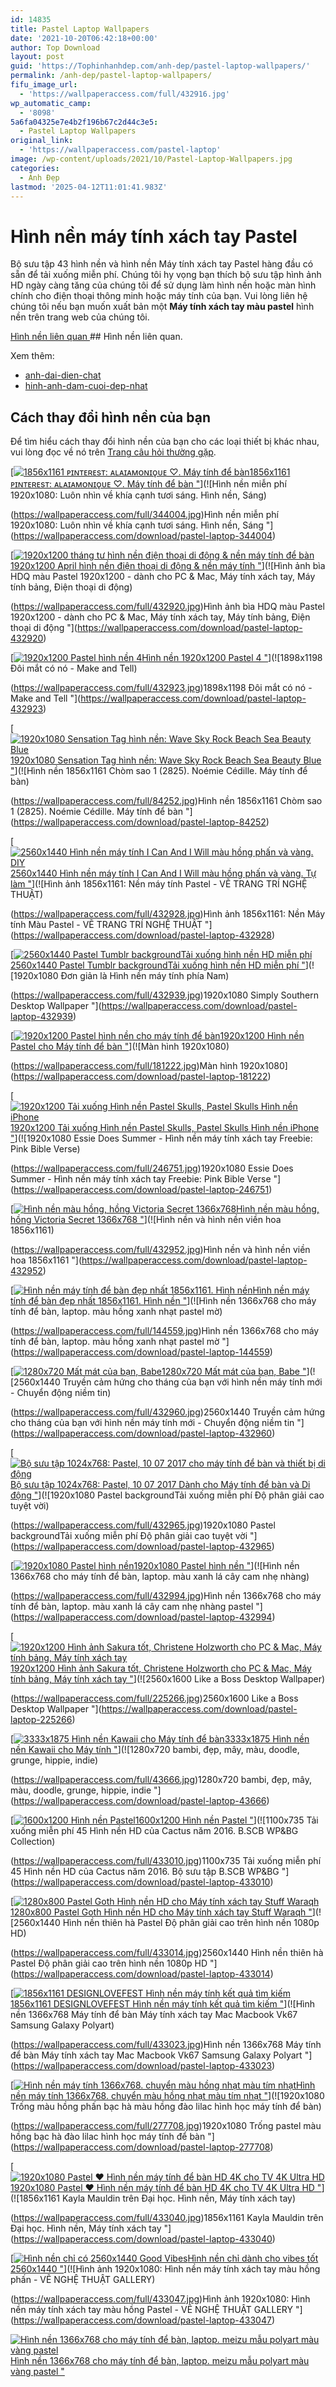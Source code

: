 ```yaml
---
id: 14835
title: Pastel Laptop Wallpapers
date: '2021-10-20T06:42:18+00:00'
author: Top Download
layout: post
guid: 'https://Tophinhanhdep.com/anh-dep/pastel-laptop-wallpapers/'
permalink: /anh-dep/pastel-laptop-wallpapers/
fifu_image_url:
  - 'https://wallpaperaccess.com/full/432916.jpg'
wp_automatic_camp:
  - '8098'
5a6fa04325e7e4b2f196b67c2d44c3e5:
  - Pastel Laptop Wallpapers
original_link:
  - 'https://wallpaperaccess.com/pastel-laptop'
image: /wp-content/uploads/2021/10/Pastel-Laptop-Wallpapers.jpg
categories:
  - Ảnh Đẹp
lastmod: '2025-04-12T11:01:41.983Z'
---
```

# Hình nền máy tính xách tay Pastel

Bộ sưu tập 43 hình nền và hình nền Máy tính xách tay Pastel hàng đầu có sẵn để tải xuống miễn phí. Chúng tôi hy vọng bạn thích bộ sưu tập hình ảnh HD ngày càng tăng của chúng tôi để sử dụng làm hình nền hoặc màn hình chính cho điện thoại thông minh hoặc máy tính của bạn. Vui lòng liên hệ chúng tôi nếu bạn muốn xuất bản một **Máy tính xách tay màu pastel** hình nền trên trang web của chúng tôi.

[Hình nền liên quan ](#related) ## Hình nền liên quan.

   
 Xem thêm:

   
- [anh-dai-dien-chat](https://tophinhanhdep.com/anh-avatar/anh-dai-dien-chat/)
- [hinh-anh-dam-cuoi-dep-nhat](https://tophinhanhdep.com/anh-tinh-yeu/hinh-anh-dam-cuoi-dep-nhat/)

## Cách thay đổi hình nền của bạn

Để tìm hiểu cách thay đổi hình nền của bạn cho các loại thiết bị khác nhau, vui lòng đọc về nó trên [Trang câu hỏi thường gặp](https://tophinhanhdep.com/faq/).

  
[[![1856x1161 ᴘɪɴᴛᴇʀᴇsᴛ: ᴀʟᴀɪᴀᴍᴏɴɪǫᴜᴇ ♡.  Máy tính để bàn](https://wallpaperaccess.com/full/432916.jpg)1856x1161 ᴘɪɴᴛᴇʀᴇsᴛ: ᴀʟᴀɪᴀᴍᴏɴɪǫᴜᴇ ♡. Máy tính để bàn "](https://wallpaperaccess.com/download/pastel-laptop-432916)](![Hình nền miễn phí 1920x1080: Luôn nhìn về khía cạnh tươi sáng.  Hình nền, Sáng)

(https://wallpaperaccess.com/full/344004.jpg)Hình nền miễn phí 1920x1080: Luôn nhìn về khía cạnh tươi sáng. Hình nền, Sáng "](https://wallpaperaccess.com/download/pastel-laptop-344004)

[[![1920x1200 tháng tư hình nền điện thoại di động & nền máy tính để bàn](https://wallpaperaccess.com/full/127635.jpg)1920x1200 April hình nền điện thoại di động &amp; nền máy tính "](https://wallpaperaccess.com/download/pastel-laptop-127635)](![Hình ảnh bìa HDQ màu Pastel 1920x1200 - dành cho PC & Mac, Máy tính xách tay, Máy tính bảng, Điện thoại di động)

(https://wallpaperaccess.com/full/432920.jpg)Hình ảnh bìa HDQ màu Pastel 1920x1200 - dành cho PC &amp; Mac, Máy tính xách tay, Máy tính bảng, Điện thoại di động "](https://wallpaperaccess.com/download/pastel-laptop-432920)

[[![1920x1200 Pastel hình nền 4](https://wallpaperaccess.com/full/22508.jpg)Hình nền 1920x1200 Pastel 4 "](https://wallpaperaccess.com/download/pastel-laptop-22508)](![1898x1198 Đôi mắt có nó - Make and Tell)

(https://wallpaperaccess.com/full/432923.jpg)1898x1198 Đôi mắt có nó - Make and Tell "](https://wallpaperaccess.com/download/pastel-laptop-432923)

[[![1920x1080 Sensation Tag hình nền: Wave Sky Rock Beach Sea Beauty Blue](https://wallpaperaccess.com/full/277774.jpg)1920x1080 Sensation Tag hình nền: Wave Sky Rock Beach Sea Beauty Blue "](https://wallpaperaccess.com/download/pastel-laptop-277774)](![Hình nền 1856x1161 Chòm sao 1 (2825).  Noémie Cédille.  Máy tính để bàn)

(https://wallpaperaccess.com/full/84252.jpg)Hình nền 1856x1161 Chòm sao 1 (2825). Noémie Cédille. Máy tính để bàn "](https://wallpaperaccess.com/download/pastel-laptop-84252)

[[![2560x1440 Hình nền máy tính I Can And I Will màu hồng phấn và vàng.  DIY](https://wallpaperaccess.com/full/277641.jpg)2560x1440 Hình nền máy tính I Can And I Will màu hồng phấn và vàng. Tự làm "](https://wallpaperaccess.com/download/pastel-laptop-277641)](![Hình ảnh 1856x1161: Nền máy tính Pastel - VẼ TRANG TRÍ NGHỆ THUẬT)

(https://wallpaperaccess.com/full/432928.jpg)Hình ảnh 1856x1161: Nền Máy tính Màu Pastel - VẼ TRANG TRÍ NGHỆ THUẬT "](https://wallpaperaccess.com/download/pastel-laptop-432928)

[[![2560x1440 Pastel Tumblr backgroundTải xuống hình nền HD miễn phí](https://wallpaperaccess.com/full/277719.jpg)2560x1440 Pastel Tumblr backgroundTải xuống hình nền HD miễn phí "](https://wallpaperaccess.com/download/pastel-laptop-277719)](![1920x1080 Đơn giản là Hình nền máy tính phía Nam)

(https://wallpaperaccess.com/full/432939.jpg)1920x1080 Simply Southern Desktop Wallpaper "](https://wallpaperaccess.com/download/pastel-laptop-432939)

[[![1920x1200 Pastel hình nền cho máy tính để bàn](https://wallpaperaccess.com/full/277730.jpg)1920x1200 Hình nền Pastel cho Máy tính để bàn "](https://wallpaperaccess.com/download/pastel-laptop-277730)](![Màn hình 1920x1080)

(https://wallpaperaccess.com/full/181222.jpg)Màn hình 1920x1080](https://wallpaperaccess.com/download/pastel-laptop-181222)

[[![1920x1200 Tải xuống Hình nền Pastel Skulls, Pastel Skulls Hình nền iPhone](https://wallpaperaccess.com/full/432946.jpg)1920x1200 Tải xuống Hình nền Pastel Skulls, Pastel Skulls Hình nền iPhone "](https://wallpaperaccess.com/download/pastel-laptop-432946)](![1920x1080 Essie Does Summer - Hình nền máy tính xách tay Freebie: Pink Bible Verse)

(https://wallpaperaccess.com/full/246751.jpg)1920x1080 Essie Does Summer - Hình nền máy tính xách tay Freebie: Pink Bible Verse "](https://wallpaperaccess.com/download/pastel-laptop-246751)

[[![Hình nền màu hồng, hồng Victoria Secret 1366x768](https://wallpaperaccess.com/full/432951.jpg)Hình nền màu hồng, hồng Victoria Secret 1366x768 "](https://wallpaperaccess.com/download/pastel-laptop-432951)](![Hình nền và hình nền viền hoa 1856x1161)

(https://wallpaperaccess.com/full/432952.jpg)Hình nền và hình nền viền hoa 1856x1161 "](https://wallpaperaccess.com/download/pastel-laptop-432952)

[[![Hình nền máy tính để bàn đẹp nhất 1856x1161.  Hình nền](https://wallpaperaccess.com/full/277767.jpg)Hình nền máy tính để bàn đẹp nhất 1856x1161. Hình nền "](https://wallpaperaccess.com/download/pastel-laptop-277767)](![Hình nền 1366x768 cho máy tính để bàn, laptop.  màu hồng xanh nhạt pastel mờ)

(https://wallpaperaccess.com/full/144559.jpg)Hình nền 1366x768 cho máy tính để bàn, laptop. màu hồng xanh nhạt pastel mờ "](https://wallpaperaccess.com/download/pastel-laptop-144559)

[[![1280x720 Mất mát của bạn, Babe](https://wallpaperaccess.com/full/432956.png)1280x720 Mất mát của bạn, Babe "](https://wallpaperaccess.com/download/pastel-laptop-432956)](![2560x1440 Truyền cảm hứng cho tháng của bạn với hình nền máy tính mới - Chuyển động niềm tin)

(https://wallpaperaccess.com/full/432960.jpg)2560x1440 Truyền cảm hứng cho tháng của bạn với hình nền máy tính mới - Chuyển động niềm tin "](https://wallpaperaccess.com/download/pastel-laptop-432960)

[[![Bộ sưu tập 1024x768: Pastel, 10 07 2017 cho máy tính để bàn và thiết bị di động](https://wallpaperaccess.com/full/432963.jpg)Bộ sưu tập 1024x768: Pastel, 10 07 2017 Dành cho Máy tính để bàn và Di động "](https://wallpaperaccess.com/download/pastel-laptop-432963)](![1920x1080 Pastel backgroundTải xuống miễn phí Độ phân giải cao tuyệt vời)

(https://wallpaperaccess.com/full/432965.jpg)1920x1080 Pastel backgroundTải xuống miễn phí Độ phân giải cao tuyệt vời "](https://wallpaperaccess.com/download/pastel-laptop-432965)

[[![1920x1080 Pastel hình nền](https://wallpaperaccess.com/full/432971.jpg)1920x1080 Pastel hình nền "](https://wallpaperaccess.com/download/pastel-laptop-432971)](![Hình nền 1366x768 cho máy tính để bàn, laptop.  màu xanh lá cây cam nhẹ nhàng)

(https://wallpaperaccess.com/full/432994.jpg)Hình nền 1366x768 cho máy tính để bàn, laptop. màu xanh lá cây cam nhẹ nhàng pastel "](https://wallpaperaccess.com/download/pastel-laptop-432994)

[[![1920x1200 Hình ảnh Sakura tốt, Christene Holzworth cho PC & Mac, Máy tính bảng, Máy tính xách tay](https://wallpaperaccess.com/full/432996.jpg)1920x1200 Hình ảnh Sakura tốt, Christene Holzworth cho PC &amp; Mac, Máy tính bảng, Máy tính xách tay "](https://wallpaperaccess.com/download/pastel-laptop-432996)](![2560x1600 Like a Boss Desktop Wallpaper)

(https://wallpaperaccess.com/full/225266.jpg)2560x1600 Like a Boss Desktop Wallpaper "](https://wallpaperaccess.com/download/pastel-laptop-225266)

[[![3333x1875 Hình nền Kawaii cho Máy tính để bàn](https://wallpaperaccess.com/full/305262.png)3333x1875 Hình nền nền Kawaii cho Máy tính "](https://wallpaperaccess.com/download/pastel-laptop-305262)](![1280x720 bambi, đẹp, mây, màu, doodle, grunge, hippie, indie)

(https://wallpaperaccess.com/full/43666.jpg)1280x720 bambi, đẹp, mây, màu, doodle, grunge, hippie, indie "](https://wallpaperaccess.com/download/pastel-laptop-43666)

[[![1600x1200 Hình nền Pastel](https://wallpaperaccess.com/full/433002.jpg)1600x1200 Hình nền Pastel "](https://wallpaperaccess.com/download/pastel-laptop-433002)](![1100x735 Tải xuống miễn phí 45 Hình nền HD của Cactus năm 2016. B.SCB WP&BG Collection)

(https://wallpaperaccess.com/full/433010.jpg)1100x735 Tải xuống miễn phí 45 Hình nền HD của Cactus năm 2016. Bộ sưu tập B.SCB WP&amp;BG "](https://wallpaperaccess.com/download/pastel-laptop-433010)

[[![1280x800 Pastel Goth Hình nền HD cho Máy tính xách tay Stuff Waraqh](https://wallpaperaccess.com/full/433013.jpg)1280x800 Pastel Goth Hình nền HD cho Máy tính xách tay Stuff Waraqh "](https://wallpaperaccess.com/download/pastel-laptop-433013)](![2560x1440 Hình nền thiên hà Pastel Độ phân giải cao trên hình nền 1080p HD)

(https://wallpaperaccess.com/full/433014.jpg)2560x1440 Hình nền thiên hà Pastel Độ phân giải cao trên hình nền 1080p HD "](https://wallpaperaccess.com/download/pastel-laptop-433014)

[[![1856x1161 DESIGNLOVEFEST Hình nền máy tính kết quả tìm kiếm](https://wallpaperaccess.com/full/255853.jpg)1856x1161 DESIGNLOVEFEST Hình nền máy tính kết quả tìm kiếm "](https://wallpaperaccess.com/download/pastel-laptop-255853)](![Hình nền 1366x768 Máy tính để bàn Máy tính xách tay Mac Macbook Vk67 Samsung Galaxy Polyart)

(https://wallpaperaccess.com/full/433023.jpg)Hình nền 1366x768 Máy tính để bàn Máy tính xách tay Mac Macbook Vk67 Samsung Galaxy Polyart "](https://wallpaperaccess.com/download/pastel-laptop-433023)

[[![Hình nền máy tính 1366x768.  chuyển màu hồng nhạt màu tím nhạt](https://wallpaperaccess.com/full/277776.jpg)Hình nền máy tính 1366x768. chuyển màu hồng nhạt màu tím nhạt "](https://wallpaperaccess.com/download/pastel-laptop-277776)](![1920x1080 Trống màu hồng phấn bạc hà màu hồng đào lilac hình học máy tính để bàn)

(https://wallpaperaccess.com/full/277708.jpg)1920x1080 Trống pastel màu hồng bạc hà đào lilac hình học máy tính để bàn "](https://wallpaperaccess.com/download/pastel-laptop-277708)

[[![1920x1080 Pastel ❤ Hình nền máy tính để bàn HD 4K cho TV 4K Ultra HD](https://wallpaperaccess.com/full/433028.jpg)1920x1080 Pastel ❤ Hình nền máy tính để bàn HD 4K cho TV 4K Ultra HD "](https://wallpaperaccess.com/download/pastel-laptop-433028)](![1856x1161 Kayla Mauldin trên Đại học.  Hình nền, Máy tính xách tay)

(https://wallpaperaccess.com/full/433040.jpg)1856x1161 Kayla Mauldin trên Đại học. Hình nền, Máy tính xách tay "](https://wallpaperaccess.com/download/pastel-laptop-433040)

[[![Hình nền chỉ có 2560x1440 Good Vibes](https://wallpaperaccess.com/full/277845.jpg)Hình nền chỉ dành cho vibes tốt 2560x1440 "](https://wallpaperaccess.com/download/pastel-laptop-277845)](![Hình ảnh 1920x1080: Hình nền máy tính xách tay màu hồng phấn - VẼ NGHỆ THUẬT GALLERY)

(https://wallpaperaccess.com/full/433047.jpg)Hình ảnh 1920x1080: Hình nền máy tính xách tay màu hồng Pastel - VẼ NGHỆ THUẬT GALLERY "](https://wallpaperaccess.com/download/pastel-laptop-433047)

[![Hình nền 1366x768 cho máy tính để bàn, laptop.  meizu mẫu polyart màu vàng pastel](https://wallpaperaccess.com/full/433051.jpg)Hình nền 1366x768 cho máy tính để bàn, laptop. meizu mẫu polyart màu vàng pastel "](https://wallpaperaccess.com/download/pastel-laptop-433051)
